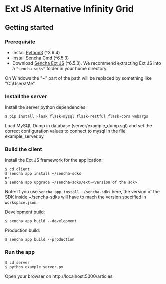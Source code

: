 # Ext JS Alternative Infinity Grid

## Getting started
### Prerequisite
- Install [Python3](https://www.python.org/downloads/) (^3.6.4)
- Install [Sencha Cmd](https://www.sencha.com/products/sencha-cmd) (^6.5.3)
- Download [Sencha Ext JS](https://www.sencha.com/products/extjs) (^6.5.3).  We recommend
 extracting Ext JS into a `"sencha-sdks"` folder in your home directory.

On Windows the "~" part of the path will be replaced by something like "C:\Users\Me\".

### Install the server
Install the server python dependencies:

    $ pip install Flask flask-mysql flask-restful flask-cors webargs
	
Load MySQL Dump in database (server/example_dump.sql) and set the correct configuration values ​​to connect to mysql in the file example_server.py

### Build the client
Install the Ext JS framework for the application:

    $ cd client
    $ sencha app install ~/sencha-sdks
    or
    $ sencha app upgrade ~/sencha-sdks/ext-<version of the sdk>

Note: If you use `sencha app install ~/sencha-sdks` here, the version of the SDK inside ~/sencha-sdks will
have to mach the version specified in `workspace.json`.

Development build:

    $ sencha app build --development

Production build:

    $ sencha app build --production

### Run the app

    $ cd server
    $ python example_server.py

Open your browser on http://localhost:5000/articles